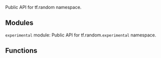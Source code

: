Public API for tf.random namespace.
## Modules
`experimental` module: Public API for tf.random.`experimental` namespace.
## Functions
